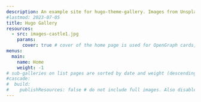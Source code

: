 ```yaml
---
description: An example site for hugo-theme-gallery. Images from Unsplash.
#lastmod: 2023-07-05
title: Hugo Gallery
resources:
  - src: images-castle1.jpg
    params:
      cover: true # cover of the home page is used for OpenGraph cards, etc.
menus:
  main:
    name: Home
    weight: -1
# sub-galleries on list pages are sorted by date and weight (descending)
#cascade:
#  build:
#    publishResources: false # do not include full images. Also disable download
---
```

